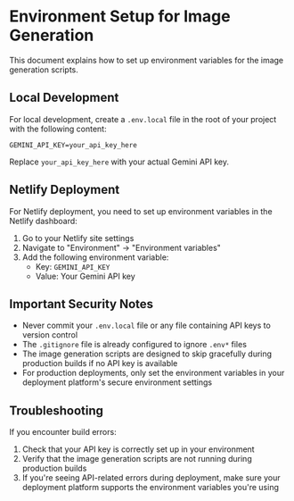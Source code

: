# Environment Setup for Image Generation

This document explains how to set up environment variables for the image generation scripts.

## Local Development

For local development, create a `.env.local` file in the root of your project with the following content:

```
GEMINI_API_KEY=your_api_key_here
```

Replace `your_api_key_here` with your actual Gemini API key.

## Netlify Deployment

For Netlify deployment, you need to set up environment variables in the Netlify dashboard:

1. Go to your Netlify site settings
2. Navigate to "Environment" → "Environment variables"
3. Add the following environment variable:
   - Key: `GEMINI_API_KEY`
   - Value: Your Gemini API key

## Important Security Notes

- Never commit your `.env.local` file or any file containing API keys to version control
- The `.gitignore` file is already configured to ignore `.env*` files
- The image generation scripts are designed to skip gracefully during production builds if no API key is available
- For production deployments, only set the environment variables in your deployment platform's secure environment settings

## Troubleshooting

If you encounter build errors:

1. Check that your API key is correctly set up in your environment
2. Verify that the image generation scripts are not running during production builds
3. If you're seeing API-related errors during deployment, make sure your deployment platform supports the environment variables you're using

